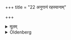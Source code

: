 +++
title = "22 अनुगानं रहस्यानाम्"

+++

<details><summary>मूलम्</summary>

अनुगानं रहस्यानाम् २२
</details>

<details><summary>Oldenberg</summary>

24. Then the Rahasya texts are chanted,
</details>
